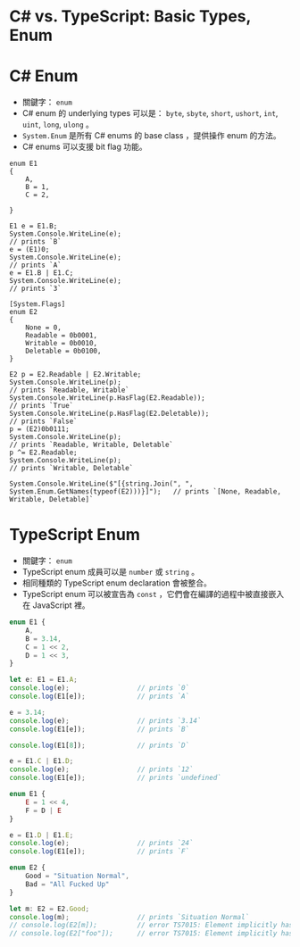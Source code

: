 # C# vs. TypeScript: Basic Types, Enum


# C# Enum

* 關鍵字： `enum`
* C# enum 的 underlying types 可以是： `byte`, `sbyte`, `short`,
  `ushort`, `int`, `uint`, `long`, `ulong`  。
* `System.Enum` 是所有 C# enums 的 base class ，提供操作 enum 的方法。
* C# enums  可以支援 bit flag 功能。

```CSharp
enum E1
{
    A,
    B = 1,
    C = 2,

}

E1 e = E1.B;
System.Console.WriteLine(e);                                                            // prints `B`
e = (E1)0;
System.Console.WriteLine(e);                                                            // prints `A`
e = E1.B | E1.C;
System.Console.WriteLine(e);                                                            // prints `3`

[System.Flags]
enum E2
{
    None = 0,
    Readable = 0b0001,
    Writable = 0b0010,
    Deletable = 0b0100,
}

E2 p = E2.Readable | E2.Writable;
System.Console.WriteLine(p);                                                            // prints `Readable, Writable`
System.Console.WriteLine(p.HasFlag(E2.Readable));                                       // prints `True`
System.Console.WriteLine(p.HasFlag(E2.Deletable));                                      // prints `False`
p = (E2)0b0111;
System.Console.WriteLine(p);                                                            // prints `Readable, Writable, Deletable`
p ^= E2.Readable;
System.Console.WriteLine(p);                                                            // prints `Writable, Deletable`

System.Console.WriteLine($"[{string.Join(", ", System.Enum.GetNames(typeof(E2)))}]");   // prints `[None, Readable, Writable, Deletable]`
```


# TypeScript Enum

* 關鍵字： `enum`
* TypeScript enum 成員可以是 `number` 或 `string` 。
* 相同種類的 TypeScript enum declaration  會被整合。
* TypeScript enum  可以被宣告為 `const` ，它們會在編譯的過程中被直接嵌入
  在 JavaScript 裡。

```TypeScript
enum E1 {
    A,
    B = 3.14,
    C = 1 << 2,
    D = 1 << 3,
}

let e: E1 = E1.A;
console.log(e);                 // prints `0`
console.log(E1[e]);             // prints `A`

e = 3.14;
console.log(e);                 // prints `3.14`
console.log(E1[e]);             // prints `B`

console.log(E1[8]);             // prints `D`

e = E1.C | E1.D;
console.log(e);                 // prints `12`
console.log(E1[e]);             // prints `undefined`

enum E1 {
    E = 1 << 4,
    F = D | E
}

e = E1.D | E1.E;
console.log(e);                 // prints `24`
console.log(E1[e]);             // prints `F`

enum E2 {
    Good = "Situation Normal",
    Bad = "All Fucked Up"
}

let m: E2 = E2.Good;
console.log(m);                 // prints `Situation Normal`
// console.log(E2[m]);          // error TS7015: Element implicitly has an 'any' type because index expression is not of type 'number'.
// console.log(E2["foo"]);      // error TS7015: Element implicitly has an 'any' type because index expression is not of type 'number'.
```
